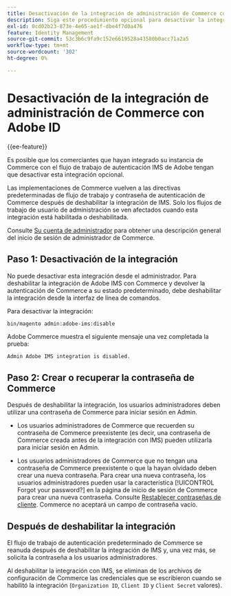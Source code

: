 ```yaml
---
title: Desactivación de la integración de administración de Commerce con Adobe ID
description: Siga este procedimiento opcional para desactivar la integración de Adobe Commerce Admin con Adobe IMS.
exl-id: 0cd02b23-873e-4e65-ae1f-dbe4f7d0a476
feature: Identity Management
source-git-commit: 53c3b6c9fa9c152e6619528a43580b0acc71a2a5
workflow-type: tm+mt
source-wordcount: '302'
ht-degree: 0%

---
```


# Desactivación de la integración de administración de Commerce con Adobe ID

{{ee-feature}}

Es posible que los comerciantes que hayan integrado su instancia de Commerce con el flujo de trabajo de autenticación IMS de Adobe tengan que desactivar esta integración opcional.

Las implementaciones de Commerce vuelven a las directivas predeterminadas de flujo de trabajo y contraseña de autenticación de Commerce después de deshabilitar la integración de IMS. Solo los flujos de trabajo de usuario de administración se ven afectados cuando esta integración está habilitada o deshabilitada.

Consulte [Su cuenta de administrador](https://experienceleague.adobe.com/docs/commerce-admin/start/admin/admin-signin.html?lang=es) para obtener una descripción general del inicio de sesión de administrador de Commerce.

## Paso 1: Desactivación de la integración

No puede desactivar esta integración desde el administrador. Para deshabilitar la integración de Adobe IMS con Commerce y devolver la autenticación de Commerce a su estado predeterminado, debe deshabilitar la integración desde la interfaz de línea de comandos.

Para desactivar la integración:

```bash
bin/magento admin:adobe-ims:disable
```

Adobe Commerce muestra el siguiente mensaje una vez completada la prueba:

```
Admin Adobe IMS integration is disabled.
```

## Paso 2: Crear o recuperar la contraseña de Commerce

Después de deshabilitar la integración, los usuarios administradores deben utilizar una contraseña de Commerce para iniciar sesión en Admin.

* Los usuarios administradores de Commerce que recuerden su contraseña de Commerce preexistente (es decir, una contraseña de Commerce creada antes de la integración con IMS) pueden utilizarla para iniciar sesión en Admin.

* Los usuarios administradores de Commerce que no tengan una contraseña de Commerce preexistente o que la hayan olvidado deben crear una nueva contraseña. Para crear una nueva contraseña, los usuarios administradores pueden usar la característica [!UICONTROL Forgot your password?] en la página de inicio de sesión de Commerce para crear una nueva contraseña. Consulte [Restablecer contraseñas de cliente](https://experienceleague.adobe.com/docs/commerce-admin/customers/customer-accounts/configure/password-reset.html?lang=es). Commerce no aceptará un campo de contraseña vacío.

## Después de deshabilitar la integración

El flujo de trabajo de autenticación predeterminado de Commerce se reanuda después de deshabilitar la integración de IMS y, una vez más, se solicita la contraseña a los usuarios administradores.

Al deshabilitar la integración con IMS, se eliminan de los archivos de configuración de Commerce las credenciales que se escribieron cuando se habilitó la integración (`Organization ID`, `Client ID` y `Client Secret` valores).

